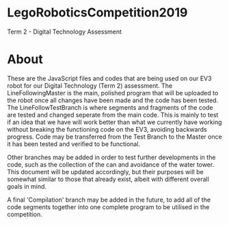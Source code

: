 # LegoRoboticsCompetition2019
Term 2 - Digital Technology Assessment
# About
These are the JavaScript files and codes that are being used on our EV3 robot for our Digital Technology (Term 2) assessment. The LineFollowingMaster is the main, polished program that will be uploaded to the robot once all changes have been made and the code has been tested. The LineFollowTestBranch is where segments and fragments of the code are tested and changed seperate from the main code. This is mainly to test if an idea that we have will work better than what we currently have working without breaking the functioning code on the EV3, avoiding backwards progress. Code may be transferred from the Test Branch to the Master once it has been tested and verified to be functional. 

Other branches may be added in order to test further developments in the code, such as the collection of the can and avoidance of the water tower. This document will be updated accordingly, but their purposes will be somewhat similar to those that already exist, albeit with different overall goals in mind. 

A final 'Compilation' branch may be added in the future, to add all of the code segments together into one complete program to be utilised in the competition. 
